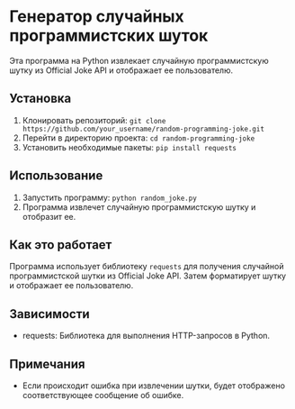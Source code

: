 # Генератор случайных программистских шуток

Эта программа на Python извлекает случайную программистскую шутку из Official Joke API и отображает ее пользователю.

## Установка

1. Клонировать репозиторий: `git clone https://github.com/your_username/random-programming-joke.git`
2. Перейти в директорию проекта: `cd random-programming-joke`
3. Установить необходимые пакеты: `pip install requests`

## Использование

1. Запустить программу: `python random_joke.py`
2. Программа извлечет случайную программистскую шутку и отобразит ее.

## Как это работает

Программа использует библиотеку `requests` для получения случайной программистской шутки из Official Joke API. Затем форматирует шутку и отображает ее пользователю.

## Зависимости

- requests: Библиотека для выполнения HTTP-запросов в Python.

## Примечания

- Если происходит ошибка при извлечении шутки, будет отображено соответствующее сообщение об ошибке.

